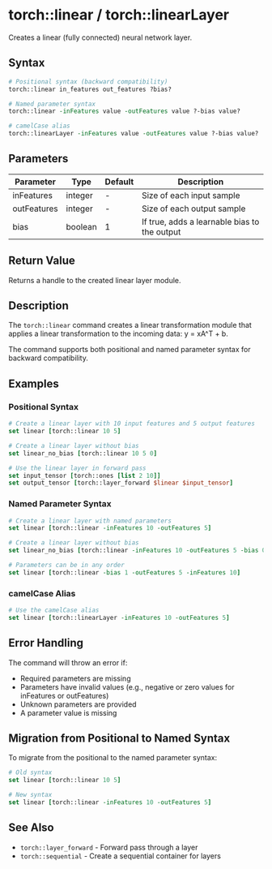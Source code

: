 # torch::linear / torch::linearLayer

Creates a linear (fully connected) neural network layer.

## Syntax

```tcl
# Positional syntax (backward compatibility)
torch::linear in_features out_features ?bias?

# Named parameter syntax
torch::linear -inFeatures value -outFeatures value ?-bias value?

# camelCase alias
torch::linearLayer -inFeatures value -outFeatures value ?-bias value?
```

## Parameters

| Parameter    | Type    | Default | Description                                  |
|--------------|---------|---------|----------------------------------------------|
| inFeatures   | integer | -       | Size of each input sample                    |
| outFeatures  | integer | -       | Size of each output sample                   |
| bias         | boolean | 1       | If true, adds a learnable bias to the output |

## Return Value

Returns a handle to the created linear layer module.

## Description

The `torch::linear` command creates a linear transformation module that applies a linear transformation to the incoming data: y = xA^T + b.

The command supports both positional and named parameter syntax for backward compatibility.

## Examples

### Positional Syntax

```tcl
# Create a linear layer with 10 input features and 5 output features
set linear [torch::linear 10 5]

# Create a linear layer without bias
set linear_no_bias [torch::linear 10 5 0]

# Use the linear layer in forward pass
set input_tensor [torch::ones [list 2 10]]
set output_tensor [torch::layer_forward $linear $input_tensor]
```

### Named Parameter Syntax

```tcl
# Create a linear layer with named parameters
set linear [torch::linear -inFeatures 10 -outFeatures 5]

# Create a linear layer without bias
set linear_no_bias [torch::linear -inFeatures 10 -outFeatures 5 -bias 0]

# Parameters can be in any order
set linear [torch::linear -bias 1 -outFeatures 5 -inFeatures 10]
```

### camelCase Alias

```tcl
# Use the camelCase alias
set linear [torch::linearLayer -inFeatures 10 -outFeatures 5]
```

## Error Handling

The command will throw an error if:
- Required parameters are missing
- Parameters have invalid values (e.g., negative or zero values for inFeatures or outFeatures)
- Unknown parameters are provided
- A parameter value is missing

## Migration from Positional to Named Syntax

To migrate from the positional to the named parameter syntax:

```tcl
# Old syntax
set linear [torch::linear 10 5]

# New syntax
set linear [torch::linear -inFeatures 10 -outFeatures 5]
```

## See Also

- `torch::layer_forward` - Forward pass through a layer
- `torch::sequential` - Create a sequential container for layers 